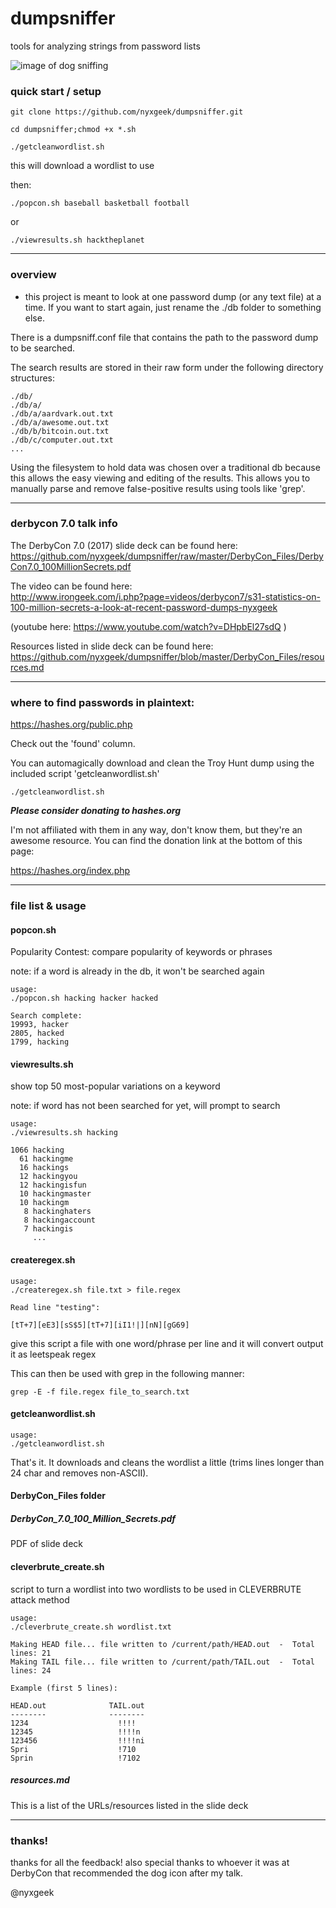 # dumpsniffer
tools for analyzing strings from password lists



![image of dog sniffing](https://i.imgur.com/4TubOtW.png?1)

### quick start / setup

```
git clone https://github.com/nyxgeek/dumpsniffer.git

cd dumpsniffer;chmod +x *.sh 

./getcleanwordlist.sh
```
this will download a wordlist to use


then:
```
./popcon.sh baseball basketball football
```
or 
```
./viewresults.sh hacktheplanet
```

---

### overview

- this project is meant to look at one password dump (or any text file) at a time. If you want to start again, just rename the ./db folder to something else.

There is a dumpsniff.conf file that contains the path to the password dump to be searched.


The search results are stored in their raw form under the following directory structures:
```
./db/
./db/a/
./db/a/aardvark.out.txt
./db/a/awesome.out.txt
./db/b/bitcoin.out.txt
./db/c/computer.out.txt
...

```


Using the filesystem to hold data was chosen over a traditional db because this allows the easy viewing and editing of the results. This allows you to manually parse and remove false-positive results using tools like 'grep'.

---
### derbycon 7.0 talk info

The DerbyCon 7.0 (2017) slide deck can be found here:<BR> https://github.com/nyxgeek/dumpsniffer/raw/master/DerbyCon_Files/DerbyCon7.0_100MillionSecrets.pdf

The video can be found here:<BR> http://www.irongeek.com/i.php?page=videos/derbycon7/s31-statistics-on-100-million-secrets-a-look-at-recent-password-dumps-nyxgeek

(youtube here: https://www.youtube.com/watch?v=DHpbEl27sdQ )


Resources listed in slide deck can be found here:<BR> https://github.com/nyxgeek/dumpsniffer/blob/master/DerbyCon_Files/resources.md

---


### where to find passwords in plaintext:

https://hashes.org/public.php

Check out the 'found' column.

You can automagically download and clean the Troy Hunt dump using the included script 'getcleanwordlist.sh'

```
./getcleanwordlist.sh
```

***Please consider donating to hashes.org***

I'm not affiliated with them in any way, don't know them, but they're an awesome resource.  You can find the donation link at the bottom of this page:

https://hashes.org/index.php

---

### file list & usage




#### popcon.sh

Popularity Contest: compare popularity of keywords or phrases

note: if a word is already in the db, it won't be searched again

```
usage:
./popcon.sh hacking hacker hacked

Search complete:
19993, hacker
2805, hacked
1799, hacking

```


#### viewresults.sh

show top 50 most-popular variations on a keyword

note: if word has not been searched for yet, will prompt to search

```
usage:
./viewresults.sh hacking

1066 hacking
  61 hackingme
  16 hackings
  12 hackingyou
  12 hackingisfun
  10 hackingmaster
  10 hackingm
   8 hackinghaters
   8 hackingaccount
   7 hackingis
     ...

```

#### createregex.sh

```
usage:
./createregex.sh file.txt > file.regex

Read line "testing":

[tT+7][eE3][sS$5][tT+7][iI1!|][nN][gG69]
```

give this script a file with one word/phrase per line and it will convert output it as leetspeak regex


This can then be used with grep in the following manner:

```
grep -E -f file.regex file_to_search.txt
```


#### getcleanwordlist.sh

```
usage:
./getcleanwordlist.sh
```

That's it. It downloads and cleans the wordlist a little (trims lines longer than 24 char and removes non-ASCII).


#### DerbyCon_Files folder

##### DerbyCon_7.0_100_Million_Secrets.pdf

PDF of slide deck

#### cleverbrute_create.sh

script to turn a wordlist into two wordlists to be used in CLEVERBRUTE attack method

```
usage:
./cleverbrute_create.sh wordlist.txt

Making HEAD file...	file written to /current/path/HEAD.out  -  Total lines: 21
Making TAIL file...	file written to /current/path/TAIL.out  -  Total lines: 24

Example (first 5 lines):

HEAD.out			  TAIL.out
--------			  --------
1234				    !!!!
12345				    !!!!n
123456				    !!!!ni
Spri				    !710
Sprin				    !7102
```

##### resources.md

This is a list of the URLs/resources listed in the slide deck


---

### thanks!
thanks for all the feedback! also special thanks to whoever it was at DerbyCon that recommended the dog icon after my talk.

@nyxgeek
